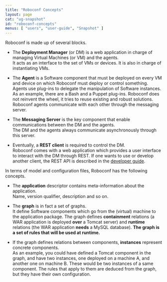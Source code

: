 ```yaml
---
title: "Roboconf Concepts"
layout: page
cat: "ug-snapshot"
id: "roboconf-concepts"
menus: [ "users", "user-guide", "Snapshot" ]
---
```


Roboconf is made up of several blocks.

* The **Deployment Manager** (or DM) is a web application in charge of managing
Virtual Machines (or VM) and the agents.  
It acts as an interface to the set of VMs or devices. It is also in charge of instantiating VMs.

* The **Agent** is a Software component that must be deployed on every VM and device
on which Roboconf must deploy or control something.  
Agents use plug-ins to delegate the manipulation of Software instances. As an example, there are a 
Bash and a Puppet plug-ins. Roboconf does not reinvent the wheel, it tries to reuse existing and robust 
solutions. Roboconf agents communicate with each other through the messaging server.

* The **Messaging Server** is the key component that enable communications between
the DM and the agents.  
The DM and the agents always communicate asynchronously through this server.

* Eventually, a **REST client** is required to control the DM.  
Roboconf comes with a web application which provides a user interface to interact
with the DM through REST. If one wants to use or develop another client, the REST API 
is described in the [developer guide](../developer-guide/developer-guide.html). 

In terms of model and configuration files, Roboconf has the following concepts.

* The **application** descriptor contains meta-information about the application.  
Name, version qualifier, description and so on.

* The **graph** is in fact a set of graphs.  
It define Software components which go from the (virtual) machine to the application package. The
graph defines **containment** relations (a WAR application is deployed **over** a Tomcat server) and
**runtime** relations (the WAR application **needs** a MySQL database). **The graph is a set of rules 
that will be used at runtime.**

* If the graph defines relations between components, **instances** represent concrete components.  
As an example, you could have defined a Tomcat component in the graph, and have two instances, one deployed
on a machine A, and another one on machine B. These would be two instances of a same component. The rules
that apply to them are deduced from the graph, but they have their own configuration.
